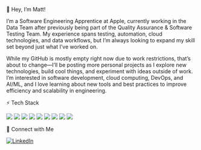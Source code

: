 👋 Hey, I’m Matt!

I’m a Software Engineering Apprentice at Apple, currently working in the Data Team after previously being part of the Quality Assurance & Software Testing Team. My experience spans testing, automation, cloud technologies, and data workflows, but I’m always looking to expand my skill set beyond just what I’ve worked on.

While my GitHub is mostly empty right now due to work restrictions, that’s about to change—I’ll be posting more personal projects as I explore new technologies, build cool things, and experiment with ideas outside of work. I’m interested in software development, cloud computing, DevOps, and AI/ML, and I love learning about new tools and best practices to improve efficiency and scalability in engineering.

⚡ Tech Stack
<p align="left">
  <img src="https://img.shields.io/badge/-HTML5-E34F26?style=flat&logo=html5&logoColor=white" />
  <img src="https://img.shields.io/badge/-CSS3-1572B6?style=flat&logo=css3&logoColor=white" />
  <img src="https://img.shields.io/badge/-Python-3776AB?style=flat&logo=python&logoColor=white" />
  <img src="https://img.shields.io/badge/-Java-007396?style=flat&logo=java&logoColor=white" />
  <img src="https://img.shields.io/badge/-Ruby-CC342D?style=flat&logo=ruby&logoColor=white" />
  <img src="https://img.shields.io/badge/-SQL-4479A1?style=flat&logo=postgresql&logoColor=white" />
  <img src="https://img.shields.io/badge/-AWS-232F3E?style=flat&logo=amazon-aws&logoColor=white" />
  <img src="https://img.shields.io/badge/-Google%20Cloud-4285F4?style=flat&logo=google-cloud&logoColor=white" />
  <img src="https://img.shields.io/badge/-Git-F05032?style=flat&logo=git&logoColor=white" />
</p>

🚀 Connect with Me  

[![LinkedIn](https://img.shields.io/badge/-LinkedIn-blue?style=flat&logo=Linkedin&logoColor=white)]([https://linkedin.com/in/yourprofile](https://www.linkedin.com/in/matthew-east-a30023b8/))
